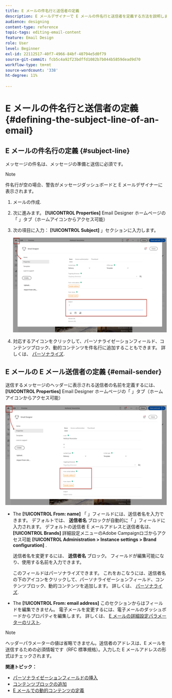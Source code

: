 ```yaml
---
title: E メールの件名行と送信者の定義
description: E メールデザイナーで E メールの件名行と送信者を定義する方法を説明します。
audience: designing
content-type: reference
topic-tags: editing-email-content
feature: Email Design
role: User
level: Beginner
exl-id: 22112517-40f7-4966-84bf-40794e5d0f79
source-git-commit: fcb5c4a92f23bdffd1082b7b044b5859dead9d70
workflow-type: tm+mt
source-wordcount: '338'
ht-degree: 11%

---
```


# E メールの件名行と送信者の定義{#defining-the-subject-line-of-an-email}

## E メールの件名行の定義 {#subject-line}

メッセージの件名は、メッセージの準備と送信に必須です。

>[!NOTE]
>
>件名行が空の場合、警告がメッセージダッシュボードと E メールデザイナーに表示されます。

1. メールの作成.
1. 次に進みます。 **[!UICONTROL Properties]** Email Designer ホームページの「 」タブ（ホームアイコンからアクセス可能）
1. 次の項目に入力： **[!UICONTROL Subject]** 」セクションに入力します。

   ![](assets/email_designer_subject.png)

1. 対応するアイコンをクリックして、パーソナライゼーションフィールド、コンテンツブロック、動的コンテンツを件名行に追加することもできます。 詳しくは、 [パーソナライズ](../../designing/using/personalization.md).

## E メールの E メール送信者の定義 {#email-sender}

送信するメッセージのヘッダーに表示される送信者の名前を定義するには、 **[!UICONTROL Properties]** Email Designer ホームページの「 」タブ（ホームアイコンからアクセス可能）

![](assets/delivery_content_edition16.png)

* The **[!UICONTROL From: name]** 「 」フィールドには、送信者名を入力できます。 デフォルトでは、 **送信者名** ブロックが自動的に「 」フィールドに入力されます。 デフォルトの送信者 E メールアドレスと送信者名は、 **[!UICONTROL Brands]** 詳細設定メニューのAdobe Campaignロゴからアクセス可能 **[!UICONTROL Administration > Instance settings > Brand configuration]** .

  送信者名を変更するには、 **送信者名** ブロック。 フィールドが編集可能になり、使用する名前を入力できます。

  このフィールドはパーソナライズできます。 これをおこなうには、送信者名の下のアイコンをクリックして、パーソナライゼーションフィールド、コンテンツブロック、動的コンテンツを追加します。 詳しくは、 [パーソナライズ](../../designing/using/personalization.md).

* The **[!UICONTROL From: email address]** このセクションからはフィールドを編集できません。 電子メールを変更するには、電子メールのダッシュボードからプロパティを編集します。 詳しくは、 [E メールの詳細設定パラメーターのリスト](../../administration/using/configuring-email-channel.md#advanced-parameters).

>[!NOTE]
>
>ヘッダーパラメーターの値は省略できません。送信者のアドレスは、E メールを送信するための必須情報です（RFC 標準規格）。入力した E メールアドレスの形式はチェックされます。

**関連トピック：**

* [パーソナライゼーションフィールドの挿入](../../designing/using/personalization.md#inserting-a-personalization-field)
* [コンテンツブロックの追加](../../designing/using/personalization.md#adding-a-content-block)
* [E メールでの動的コンテンツの定義](../../designing/using/personalization.md#defining-dynamic-content-in-an-email)
